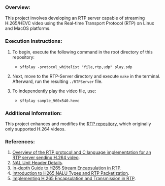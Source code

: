 
### Overview:

This project involves developing an RTP server capable of streaming H.265/HEVC video using the Real-time Transport Protocol (RTP) on Linux and MacOS platforms.

### Execution Instructions:

1. To begin, execute the following command in the root directory of this repository:
   - `$ffplay -protocol_whitelist "file,rtp,udp" play.sdp`

2. Next, move to the RTP-Server directory and execute `make` in the terminal. Afterward, run the resulting `./RTPServer` file.

3. To independently play the video file, use:
   - `$ffplay sample_960x540.hevc`

### Additional Information:

This project enhances and modifies the [RTP repository](https://github.com/lmshao/RTP), which originally only supported H.264 videos.

### References:

1. [Overview of the RTP protocol and C language implementation for an RTP server sending H.264 video](https://blog.csdn.net/shaosunrise/article/details/80374523).
2. [NAL Unit Header Details](https://datatracker.ietf.org/doc/html/rfc7798#section-1.1.4).
3. [In-depth Guide to H265 Stream Encapsulation in RTP](https://blog.csdn.net/m0_60259116/article/details/126627095).
4. [Introduction to H265 NALU Types and RTP Packetization](https://blog.csdn.net/qq_41681715/article/details/112408011).
5. [Implementing H.265 Encapsulation and Transmission in RTP](https://blog.csdn.net/m0_60259116/article/details/124889465).